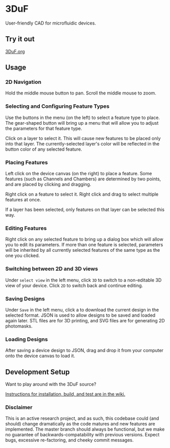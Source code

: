 # 3DuF
User-friendly CAD for microfluidic devices.

## Try it out

[3DuF.org](http://3duf.org)

## Usage

### 2D Navigation

Hold the middle mouse button to pan. Scroll the middle mouse to zoom. 

### Selecting and Configuring Feature Types

Use the buttons in the menu (on the left) to select a feature type to place.
The gear-shaped button will bring up a menu that will allow you to adjust the parameters for that feature type.

Click on a layer to select it. This will cause new features to be placed only into that layer. The currently-selected layer's color will be reflected in the button color of any selected feature. 

### Placing Features

Left click on the device canvas (on the right) to place a feature. Some features (such as Channels and Chambers) are determined by two points, and are placed by clicking and dragging.

Right click on a feature to select it. Right click and drag to select multiple features at once.

If a layer has been selected, only features on that layer can be selected this way.

### Editing Features

Right click on any selected feature to bring up a dialog box which will allow you to edit its parameters. If more than one feature is selected, parameters will be inherited by all currently selected features of the same type as the one you clicked.

### Switching between 2D and 3D views

Under ```select view``` in the left menu, click ```3D``` to switch to a non-editable 3D view of your device. Click ```2D``` to switch back and continue editing.

### Saving Designs

Under ```Save``` in the left menu, click a to download the current design in the selected format. JSON is used to allow designs to be saved and loaded again later. STL files are for 3D printing, and SVG files are for generating 2D photomasks.

### Loading Designs

After saving a device design to JSON, drag and drop it from your computer onto the device canvas to load it.

## Development Setup

Want to play around with the 3DuF source? 

[Instructions for installation, build, and test are in the wiki.](https://github.com/CIDARLAB/3DuF/wiki/Building-and-Testing-3DuF)

### Disclaimer

This is an active research project, and as such, this codebase could (and should) change dramatically as the code matures and new features are implemented. The master branch should always be functional, but we make no guarantee of backwards-compatability with previous versions. Expect bugs, excessive re-factoring, and cheeky commit messages.


